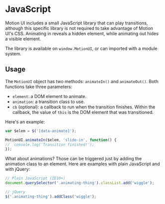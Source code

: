 # JavaScript

Motion UI includes a small JavaScript library that can play transitions, although this specific library is not required to take advantage of Motion UI's CSS. Animating in reveals a hidden element, while animating out hides a visible element.

The library is available on `window.MotionUI`, or can imported with a module system.

## Usage

The `MotionUI` object has two methods: `animateIn()` and `animateOut()`. Both functions take three parameters:

- `element`: a DOM element to animate.
- `animation`: a transition class to use.
- `cb` (optional): a callback to run when the transition finishes. Within the callback, the value of `this` is the DOM element that was transitioned.

Here's an example:

```js
var $elem = $('[data-animate]');

MotionUI.animateIn($elem, 'slide-in', function() {
//  console.log('Transition finished!');
});
```

What about animations? Those can be triggered just by adding the animation class to an element. Here are examples with plain JavaScript and with jQuery:

```js
// Plain JavaScript (IE10+)
document.querySelector('.animating-thing').classList.add('wiggle');

// jQuery
$('.animating-thing').addClass('wiggle');
```



